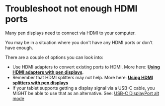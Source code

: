# Troubleshoot not enough HDMI ports

Many pen displays need to connect via HDMI to your computer.

You may be in a situation where you don't have any HDMI ports or don't have enough.

There are a couple of options you can look into:

* Use HDMI adapters to convert existing ports to HDMI. More here: [**Using HDMI adapters with pen displays**](../guides/pen-displays/using-hdmi-adapters-with-pen-displays/).
* Remember that HDMI splitters may not help. More here: [**Using HDMI splitters with pen displays**](../guides/pen-displays/using-hdmi-splitters-with-pen-displays.md)
* If your tablet supports getting a display signal via a USB-C cable, you MIGHT be able to use that as an alternative. See: [USB-C DisplayPort alt mode](../guides/pen-displays/usb-c-displayport-alt-mode.md)&#x20;

### &#x20;   <a href="#tldr" id="tldr"></a>

